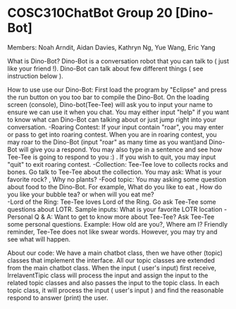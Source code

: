 # COSC310ChatBot Group 20 [Dino-Bot]
Members: Noah Arndit, Aidan Davies, Kathryn Ng, Yue Wang, Eric Yang

What is Dino-Bot?
Dino-Bot is a conversation robot that you can talk to ( just like your friend !). Dino-Bot can talk about few different things ( see instruction below ). 

How to use use our Dino-Bot:
First load the program by "Eclipse" and press the run button on you too bar to compile the Dino-Bot. 
On the loading screen (console),  Dino-bot(Tee-Tee) will ask you to input your name to ensure we can use it when you chat.
You may either input "help" if you want to know what can Dino-Bot can talking about or just jump right into your conversation.
-Roaring Contest:
	If your input contain "roar", you may enter or pass to get into roaring contest. 
	When you are in roaring contest, you may roar to the Dino-Bot (input "roar" as many time as you want)and Dino-Bot will give you a respond. You may also type in a sentence and see how Tee-Tee is going to respond to you :) . 
	If you wish to quit, you may input "quit" to exit roaring contest.
-Collection:
	Tee-Tee love to collects rocks and bones. Go talk to Tee-Tee about the collection. 
	You may ask: What is your favorite rock? , Why no plants?
-Food topic: 
	You may asking some question about food to the Dino-Bot. 
	For example, What do you like to eat , How do you like your bubble tea? or when will you eat me?   
-Lord of the Ring:
	Tee-Tee	loves Lord of the Ring. Go ask Tee-Tee some questions about LOTR.
	Sample inputs: What is your favorite LOTR location
-Personal Q & A:
	Want to get to know more about Tee-Tee? Ask Tee-Tee some personal questions.
	Example: How old are you?, Where am I? 
Friendly reminder, Tee-Tee does not like swear words. However, you may try and see what will happen.  

About our code:
We have a main chatbot class, then we have other (topic) classes that implement the interface. All our topic classes are extended from the main chatbot class. When the input ( user's input) first receive, IrrelaventTipic class will process the input and assign the input to the related topic classes and also passes the input to the topic class. In each topic class, it will process the input ( user's input ) and find the reasonable respond to answer (print) the user. 
